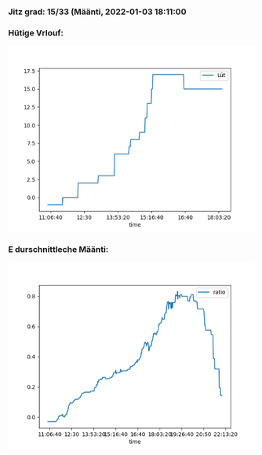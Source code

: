 ### Jitz grad: 15/33 (Määnti, 2022-01-03 18:11:00

### Hütige Vrlouf:
![Graph](Today.png)

### E durschnittleche Määnti:
![Graph](Määnti.png)